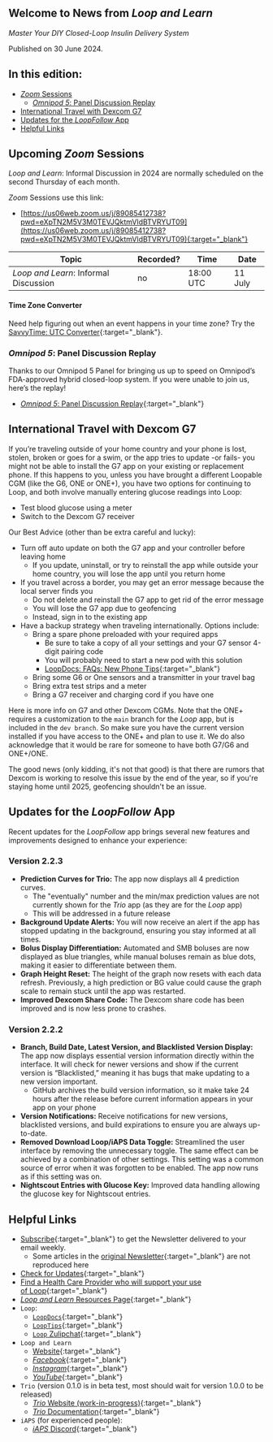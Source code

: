 ## Welcome to News from&nbsp;_<span translate="no">Loop and Learn</span>_

_Master Your DIY Closed-Loop Insulin Delivery System_

Published on 30 June 2024.

## In this edition:

* [*Zoom* Sessions](#upcoming-zoom-sessions)
    * [_<span translate="no">Omnipod 5</span>_: Panel Discussion Replay](#omnipod-5-panel-discussion-replay)
* [International Travel with Dexcom G7](#international-travel-with-dexcom-g7)
* [Updates for the *LoopFollow* App](#updates-for-the-loopfollow-app)
* [Helpful Links](#helpful-links)

## Upcoming *Zoom* Sessions

_<span translate="no">Loop and Learn</span>_: Informal Discussion in 2024 are normally scheduled on the second Thursday of each month.

*Zoom* Sessions use this link:

* [https://us06web.zoom.us/j/89085412738?pwd=eXpTN2M5V3M0TEVJQktmVldBTVRYUT09](https://us06web.zoom.us/j/89085412738?pwd=eXpTN2M5V3M0TEVJQktmVldBTVRYUT09){:target="_blank"}

| Topic | Recorded? | Time | Date |
| - | - | - | - |
| _<span translate="no">Loop and Learn</span>_: Informal Discussion | no | 18:00 UTC | 11 July |

#### Time Zone Converter

Need help figuring out when an event happens in your time zone? Try the [SavvyTime: UTC Converter](https://savvytime.com/converter/utc){:target="_blank"}.

### _<span translate="no">Omnipod 5</span>_: Panel Discussion Replay

Thanks to our Omnipod 5 Panel for bringing us up to speed on Omnipod’s FDA-approved hybrid closed-loop system. If you were unable to join us, here’s the replay!

* [_<span translate="no">Omnipod 5</span>_: Panel Discussion Replay](https://www.youtube.com/watch?v=h-tiBspWy2U){:target="_blank"}

## International Travel with Dexcom G7

If you’re traveling outside of your home country and your phone is lost, stolen, broken or goes for a swim, or the app tries to update -or fails- you might not be able to install the G7 app on your existing or replacement phone. If this happens to you, unless you have brought a different Loopable CGM (like the G6, ONE or ONE+), you have two options for continuing to Loop, and both involve manually entering glucose readings into Loop:

* Test blood glucose using a meter
* Switch to the Dexcom G7 receiver

Our Best Advice (other than be extra careful and lucky):

* Turn off auto update on both the G7 app and your controller before leaving home
    * If you update, uninstall, or try to reinstall the app while outside your home country, you will lose the app until you return home
* If you travel across a border, you may get an error message because the local server finds you
    * Do not delete and reinstall the G7 app to get rid of the error message
    * You will lose the G7 app due to geofencing
    * Instead, sign in to the existing app
* Have a backup strategy when traveling internationally. Options include:
    * Bring a spare phone preloaded with your required apps
        * Be sure to take a copy of all your settings and your G7 sensor 4-digit pairing code
        * You will probably need to start a new pod with this solution
        * [LoopDocs: FAQs: New Phone Tips](https://loopkit.github.io/loopdocs/faqs/new-phone/#overview){:target="_blank"}
    * Bring some G6 or One sensors and a transmitter in your travel bag
    * Bring extra test strips and a meter
    * Bring a G7 receiver and charging cord if you have one

Here is more info on G7 and other Dexcom CGMs. Note that the ONE+ requires a customization to the `main` branch for the *Loop* app, but is included in the `dev branch`. So make sure you have the current version installed if you have access to the ONE+ and plan to use it. We do also acknowledge that it would be rare for someone to have both G7/G6 and ONE+/ONE.  

The good news (only kidding, it's not that good) is that there are rumors that Dexcom is working to resolve this issue by the end of the year, so if you're staying home until 2025, geofencing shouldn't be an issue.

## Updates for the *LoopFollow* App

Recent updates for the *LoopFollow* app brings several new features and improvements designed to enhance your experience:

### Version 2.2.3

* **Prediction Curves for Trio:** The app now displays all 4 prediction curves.
    * The "eventually" number and the min/max prediction values are not currently shown for the *Trio* app (as they are for the *Loop* app)
    * This will be addressed in a future release
* **Background Update Alerts:** You will now receive an alert if the app has stopped updating in the background, ensuring you stay informed at all times.
* **Bolus Display Differentiation:** Automated and SMB boluses are now displayed as blue triangles, while manual boluses remain as blue dots, making it easier to differentiate between them.
* **Graph Height Reset:** The height of the graph now resets with each data refresh. Previously, a high prediction or BG value could cause the graph scale to remain stuck until the app was restarted.
* **Improved Dexcom Share Code:** The Dexcom share code has been improved and is now less prone to crashes.

### Version 2.2.2

* **Branch, Build Date, Latest Version, and Blacklisted Version Display:** The app now displays essential version information directly within the interface. It will check for newer versions and show if the current version is “Blacklisted,” meaning it has bugs that make updating to a new version important.
    * GitHub archives the build version information, so it make take 24 hours after the release before current information appears in your app on your phone
* **Version Notifications:** Receive notifications for new versions, blacklisted versions, and build expirations to ensure you are always up-to-date.
* **Removed Download Loop/iAPS Data Toggle:** Streamlined the user interface by removing the unnecessary toggle. The same effect can be achieved by a combination of other settings. This setting was a common source of error when it was forgotten to be enabled. The app now runs as if this setting was on.
* **Nightscout Entries with Glucose Key:** Improved data handling allowing the glucose key for Nightscout entries.

## Helpful Links

* [Subscribe](https://www.loopandlearn.org/newsletter-signup/){:target="_blank"} to get the Newsletter delivered to your email weekly.
    * Some articles in the [original Newsletter](https://www.loopandlearn.org/2022/10/19/loop-and-learn-newsletter/){:target="_blank"} are not reproduced here
* [Check for Updates](https://www.loopandlearn.org/version-updates/){:target="_blank"}
* [Find a Health Care Provider who will support your use of&nbsp;<span translate="no">Loop</span>](https://www.loopandlearn.org/hcp-recommendations/){:target="_blank"}
* [_<span translate="no">Loop and Learn</span>_&nbsp;Resources Page](https://www.loopandlearn.org/resources/){:target="_blank"}
* <code>Loop</code>:
    * [`LoopDocs`](https://loopkit.github.io/loopdocs/){:target="_blank"}
    * [`LoopTips`](https://loopkit.github.io/looptips/){:target="_blank"}
    * [`Loop` Zulipchat](https://loop.zulipchat.com/){:target="_blank"}
* <code>Loop and Learn</code>
    * [Website](https://www.loopandlearn.org/){:target="_blank"}
    * [*Facebook*](https://www.facebook.com/groups/LOOPandLEARN){:target="_blank"}
    * [*Instagram*](https://www.instagram.com/loopandlearn/){:target="_blank"}
    * [*YouTube*](https://www.youtube.com/c/loopandlearn){:target="_blank"}
* <code>Trio</code> (version 0.1.0 is in beta test, most should wait for version 1.0.0 to be released)
    * [*Trio* Website (work-in-progress)](http://diy-trio.org/){:target="_blank"}
    * [*Trio* Documentation](http://docs.diy-trio.org/en/latest){:target="_blank"}
* <code>iAPS</code> (for experienced people):
    * [*iAPS* Discord](https://discord.com/invite/ptkk2Y264Z){:target="_blank"}

